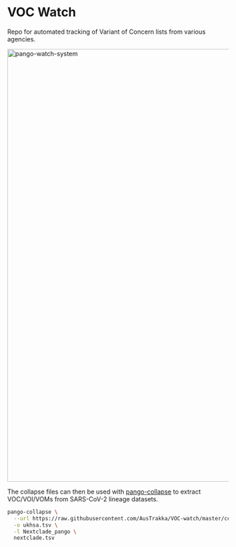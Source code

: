 # VOC Watch 

Repo for automated tracking of Variant of Concern lists from various agencies. 

<img width="2042" height="986" alt="pango-watch-system" src="https://github.com/user-attachments/assets/63d81f9a-f57f-499d-99dc-82c6624b3e50" />

The collapse files can then be used with [pango-collapse](https://github.com/MDU-PHL/pango-collapse) to extract VOC/VOI/VOMs from SARS-CoV-2 lineage datasets. 

```bash
pango-collapse \
  --url https://raw.githubusercontent.com/AusTrakka/VOC-watch/master/collapse_files/ukhsa.txt \
  -o ukhsa.tsv \
  -l Nextclade_pango \
  nextclade.tsv
```
